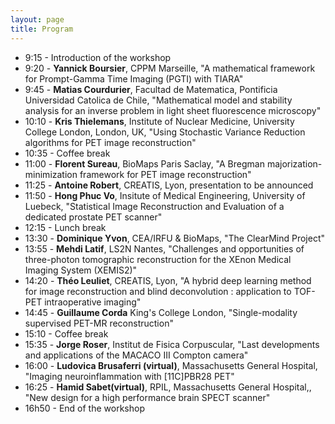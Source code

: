 ```yaml
---
layout: page
title: Program
---
```



- 9:15 - Introduction of the workshop
- 9:20 - **Yannick Boursier**, CPPM Marseille, "A mathematical framework for Prompt-Gamma Time Imaging (PGTI) with TIARA"
- 9:45 - **Matias Courdurier**, Facultad de Matematica, Pontificia Universidad Catolica de Chile, "Mathematical model and stability analysis for an inverse problem in light sheet fluorescence microscopy"
- 10:10 - **Kris Thielemans**, Institute of Nuclear Medicine, University College London, London, UK, "Using Stochastic Variance Reduction algorithms for PET image reconstruction"
- 10:35 - Coffee break
- 11:00 - **Florent Sureau**, BioMaps Paris Saclay, "A Bregman majorization-minimization framework for PET image reconstruction" 
- 11:25 - **Antoine Robert**, CREATIS, Lyon, presentation to be announced
- 11:50 -  **Hong Phuc Vo**, Insitute of Medical Engineering, University of Luebeck, "Statistical Image Reconstruction and Evaluation of a dedicated prostate PET scanner"
- 12:15 - Lunch break
- 13:30 - **Dominique Yvon**, CEA/IRFU & BioMaps, "The ClearMind Project"
- 13:55 - **Mehdi Latif**, LS2N Nantes, "Challenges and opportunities of three-photon tomographic reconstruction for the XEnon Medical Imaging System (XEMIS2)"
- 14:20 - **Théo Leuliet**, CREATIS, Lyon, "A hybrid deep learning method for image reconstruction and blind deconvolution : application to TOF-PET intraoperative imaging"
- 14:45 - **Guillaume Corda** King's College London, "Single-modality supervised PET-MR reconstruction"
- 15:10 - Coffee break
- 15:35 - **Jorge Roser**, Institut de Fisica Corpuscular, "Last developments and applications of the MACACO III Compton camera"
- 16:00 - **Ludovica Brusaferri (virtual)**, Massachusetts General Hospital, "Imaging neuroinflammation with [11C]PBR28 PET" 
- 16:25 - **Hamid Sabet(virtual)**, RPIL, Massachusetts General Hospital,, "New design for a high performance brain SPECT scanner"
- 16h50 - End of the workshop












